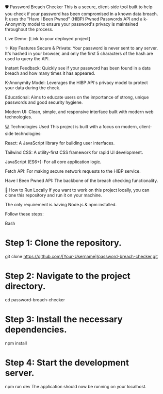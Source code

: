 🛡️ Password Breach Checker
This is a secure, client-side tool built to help you check if your password has been compromised in a known data breach. It uses the "Have I Been Pwned" (HIBP) Pwned Passwords API and a k-Anonymity model to ensure your password's privacy is maintained throughout the process.

Live Demo: [Link to your deployed project]

✨ Key Features
Secure & Private: Your password is never sent to any server. It's hashed in your browser, and only the first 5 characters of the hash are used to query the API.

Instant Feedback: Quickly see if your password has been found in a data breach and how many times it has appeared.

K-Anonymity Model: Leverages the HIBP API's privacy model to protect your data during the check.

Educational: Aims to educate users on the importance of strong, unique passwords and good security hygiene.

Modern UI: Clean, simple, and responsive interface built with modern web technologies.

💻 Technologies Used
This project is built with a focus on modern, client-side technologies:

React: A JavaScript library for building user interfaces.

Tailwind CSS: A utility-first CSS framework for rapid UI development.

JavaScript (ES6+): For all core application logic.

Fetch API: For making secure network requests to the HIBP service.

Have I Been Pwned API: The backbone of the breach checking functionality.

🚀 How to Run Locally
If you want to work on this project locally, you can clone this repository and run it on your machine.

The only requirement is having Node.js & npm installed.

Follow these steps:

Bash

# Step 1: Clone the repository.
git clone https://github.com/[Your-Username]/password-breach-checker.git

# Step 2: Navigate to the project directory.
cd password-breach-checker

# Step 3: Install the necessary dependencies.
npm install

# Step 4: Start the development server.
npm run dev
The application should now be running on your localhost.
